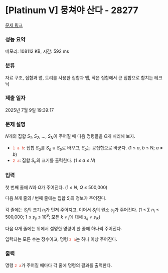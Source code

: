 # [Platinum V] 뭉쳐야 산다 - 28277 

[문제 링크](https://www.acmicpc.net/problem/28277) 

### 성능 요약

메모리: 108112 KB, 시간: 592 ms

### 분류

자료 구조, 집합과 맵, 트리를 사용한 집합과 맵, 작은 집합에서 큰 집합으로 합치는 테크닉

### 제출 일자

2025년 7월 9일 19:39:17

### 문제 설명

<p><var>N</var>개의 집합 <var>S<sub>1</sub></var>, <var>S<sub>2</sub></var>, …, <var>S<sub>N</sub></var>이 주어질 때 다음 명령들을 <var>Q</var>개 처리해 보자.</p>

<ul>
	<li><span style="color:#e74c3c;"><code>1 a b</code></span>: 집합 <var>S<sub>a</sub></var>를 <var>S<sub>a</sub></var> ∪ <var>S<sub>b</sub></var>로 바꾸고, <var>S<sub>b</sub></var>는 공집합으로 바꾼다. (1 ≤ <var>a</var>, <var>b</var> ≤ N; <var>a</var> ≠ <var>b</var>)</li>
	<li><span style="color:#e74c3c;"><code>2 a</code></span>: 집합 <var>S<sub>a</sub></var>의 크기를 출력한다. (1 ≤ <var>a</var> ≤ <var>N</var>)</li>
</ul>

### 입력 

 <p>첫 번째 줄에 <var>N</var>과 <var>Q</var>가 주어진다. (1 ≤ <var>N</var>, <var>Q</var> ≤ 500,000)</p>

<p>다음 <var>N</var>개 줄의 <var>i</var> 번째 줄에는 집합 <var>S<sub>i</sub></var>의 정보가 주어진다.</p>

<p>각 줄에는 <var>S<sub>i</sub></var>의 크기 <var>n<sub>i</sub></var>가 먼저 주어지고, 이어서 <var>S<sub>i</sub></var>의 원소 <var>s<sub>ij</sub></var>가 주어진다. (1 ≤ ∑ <var>n<sub>i</sub></var> ≤ 500,000; 1 ≤ <var>s<sub>ij</sub></var> ≤ 10<sup>9</sup>; 모든 <var>k</var> ≠ <var>j</var>에 대해 <var>s<sub>ij</sub></var> ≠ <var>s<sub>ik</sub></var>)</p>

<p>다음 <var>Q</var>개 줄에는 위에서 설명한 명령이 한 줄에 하나씩 주어진다.</p>

<p>입력되는 모든 수는 정수이고, 명령 <span style="color:#e74c3c;"><code>2 a</code></span>는 하나 이상 주어진다.</p>

### 출력 

 <p>명령 <span style="color:#e74c3c;"><code>2 a</code></span>가 주어질 때마다 각 줄에 명령의 결과를 출력한다.</p>

